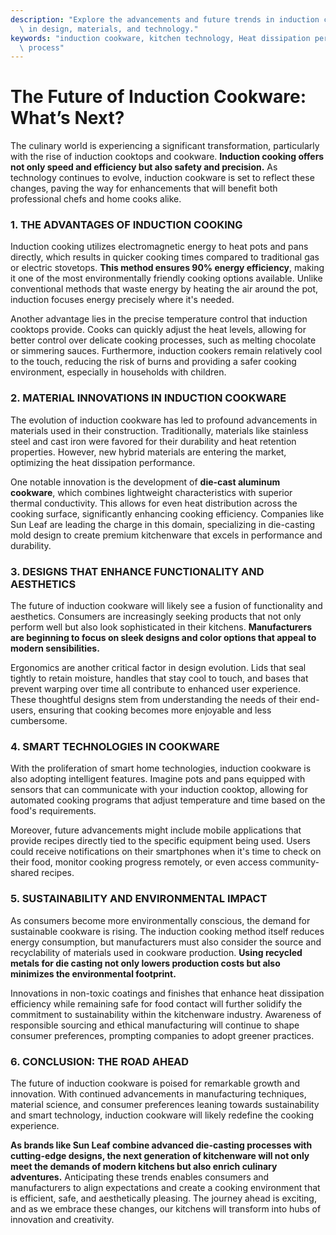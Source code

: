 ```yaml
---
description: "Explore the advancements and future trends in induction cookware, including innovations\
  \ in design, materials, and technology."
keywords: "induction cookware, kitchen technology, Heat dissipation performance, Die casting\
  \ process"
---
```

# The Future of Induction Cookware: What’s Next?

The culinary world is experiencing a significant transformation, particularly with the rise of induction cooktops and cookware. **Induction cooking offers not only speed and efficiency but also safety and precision.** As technology continues to evolve, induction cookware is set to reflect these changes, paving the way for enhancements that will benefit both professional chefs and home cooks alike.

### 1. THE ADVANTAGES OF INDUCTION COOKING

Induction cooking utilizes electromagnetic energy to heat pots and pans directly, which results in quicker cooking times compared to traditional gas or electric stovetops. **This method ensures 90% energy efficiency**, making it one of the most environmentally friendly cooking options available. Unlike conventional methods that waste energy by heating the air around the pot, induction focuses energy precisely where it's needed. 

Another advantage lies in the precise temperature control that induction cooktops provide. Cooks can quickly adjust the heat levels, allowing for better control over delicate cooking processes, such as melting chocolate or simmering sauces. Furthermore, induction cookers remain relatively cool to the touch, reducing the risk of burns and providing a safer cooking environment, especially in households with children.

### 2. MATERIAL INNOVATIONS IN INDUCTION COOKWARE

The evolution of induction cookware has led to profound advancements in materials used in their construction. Traditionally, materials like stainless steel and cast iron were favored for their durability and heat retention properties. However, new hybrid materials are entering the market, optimizing the heat dissipation performance. 

One notable innovation is the development of **die-cast aluminum cookware**, which combines lightweight characteristics with superior thermal conductivity. This allows for even heat distribution across the cooking surface, significantly enhancing cooking efficiency. Companies like Sun Leaf are leading the charge in this domain, specializing in die-casting mold design to create premium kitchenware that excels in performance and durability.

### 3. DESIGNS THAT ENHANCE FUNCTIONALITY AND AESTHETICS

The future of induction cookware will likely see a fusion of functionality and aesthetics. Consumers are increasingly seeking products that not only perform well but also look sophisticated in their kitchens. **Manufacturers are beginning to focus on sleek designs and color options that appeal to modern sensibilities.**

Ergonomics are another critical factor in design evolution. Lids that seal tightly to retain moisture, handles that stay cool to touch, and bases that prevent warping over time all contribute to enhanced user experience. These thoughtful designs stem from understanding the needs of their end-users, ensuring that cooking becomes more enjoyable and less cumbersome.

### 4. SMART TECHNOLOGIES IN COOKWARE

With the proliferation of smart home technologies, induction cookware is also adopting intelligent features. Imagine pots and pans equipped with sensors that can communicate with your induction cooktop, allowing for automated cooking programs that adjust temperature and time based on the food's requirements.

Moreover, future advancements might include mobile applications that provide recipes directly tied to the specific equipment being used. Users could receive notifications on their smartphones when it's time to check on their food, monitor cooking progress remotely, or even access community-shared recipes.

### 5. SUSTAINABILITY AND ENVIRONMENTAL IMPACT

As consumers become more environmentally conscious, the demand for sustainable cookware is rising. The induction cooking method itself reduces energy consumption, but manufacturers must also consider the source and recyclability of materials used in cookware production. **Using recycled metals for die casting not only lowers production costs but also minimizes the environmental footprint.**

Innovations in non-toxic coatings and finishes that enhance heat dissipation efficiency while remaining safe for food contact will further solidify the commitment to sustainability within the kitchenware industry. Awareness of responsible sourcing and ethical manufacturing will continue to shape consumer preferences, prompting companies to adopt greener practices.

### 6. CONCLUSION: THE ROAD AHEAD

The future of induction cookware is poised for remarkable growth and innovation. With continued advancements in manufacturing techniques, material science, and consumer preferences leaning towards sustainability and smart technology, induction cookware will likely redefine the cooking experience.

**As brands like Sun Leaf combine advanced die-casting processes with cutting-edge designs, the next generation of kitchenware will not only meet the demands of modern kitchens but also enrich culinary adventures.** Anticipating these trends enables consumers and manufacturers to align expectations and create a cooking environment that is efficient, safe, and aesthetically pleasing. The journey ahead is exciting, and as we embrace these changes, our kitchens will transform into hubs of innovation and creativity.
